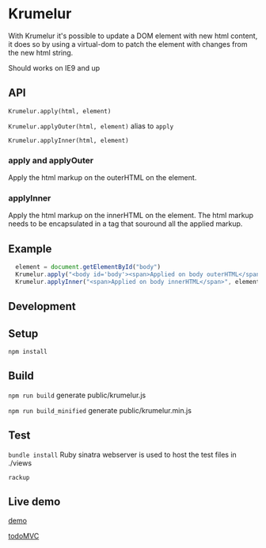 # Krumelur

With Krumelur it's possible to update a DOM element with new html content, it does so by using a virtual-dom to patch the element with changes from the new html string.

Should works on IE9 and up

## API

`Krumelur.apply(html, element)`

`Krumelur.applyOuter(html, element)` alias to `apply`

`Krumelur.applyInner(html, element)`

### apply and applyOuter

Apply the html markup on the outerHTML on the element.

### applyInner

Apply the html markup on the innerHTML on the element. The html markup needs to be encapsulated in a tag that souround all the applied markup.

## Example

```js
  element = document.getElementById("body")
  Krumelur.apply("<body id='body'><span>Applied on body outerHTML</span></body>", element)
  Krumelur.applyInner("<span>Applied on body innerHTML</span>", element)
```

## Development

## Setup
`npm install`

## Build
`npm run build` generate public/krumelur.js

`npm run build_minified` generate public/krumelur.min.js

## Test
`bundle install` Ruby sinatra webserver is used to host the test files in ./views

`rackup`

## Live demo
[demo](https://fast-tundra-5509.herokuapp.com/)

[todoMVC](https://reactize-todo.herokuapp.com/)


